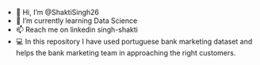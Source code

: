 - 👋 Hi, I’m @ShaktiSingh26
- 🌱 I’m currently learning Data Science
- 📫 Reach me on linkedin singh-shakti
- 💻 In this repository I have used portuguese bank marketing dataset and helps the bank marketing team in approaching the right customers.
